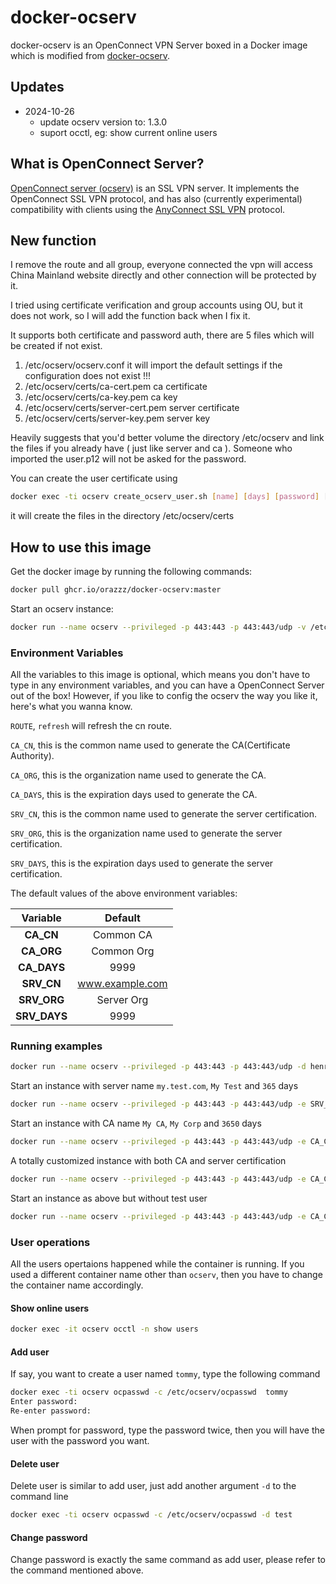 # docker-ocserv

docker-ocserv is an OpenConnect VPN Server boxed in a Docker image which is modified from [docker-ocserv](https://github.com/TommyLau/docker-ocserv).

## Updates
- 2024-10-26
  - update ocserv version to: 1.3.0
  - suport occtl, eg: show current online users

## What is OpenConnect Server?

[OpenConnect server (ocserv)](http://www.infradead.org/ocserv/) is an SSL VPN server. It implements the OpenConnect SSL VPN protocol, and has also (currently experimental) compatibility with clients using the [AnyConnect SSL VPN](http://www.cisco.com/c/en/us/support/security/anyconnect-vpn-client/tsd-products-support-series-home.html) protocol.

## New function

I remove the route and all group, everyone connected the vpn will access China Mainland website directly and other connection will be protected by it.

I tried using certificate verification and group accounts using OU, but it does not work, so I will add the function back when I fix it.

It supports both certificate and password auth, there are 5 files which will be created if not exist.

1. /etc/ocserv/ocserv.conf it will import the default settings if the configuration does not exist !!!
2. /etc/ocserv/certs/ca-cert.pem ca certificate
3. /etc/ocserv/certs/ca-key.pem ca key
4. /etc/ocserv/certs/server-cert.pem server certificate
5. /etc/ocserv/certs/server-key.pem server key

Heavily suggests that you'd better volume the directory /etc/ocserv and link the files if you already have ( just like server and ca ). Someone who imported the user.p12 will not be asked for the password.

You can create the user certificate using

```bash
docker exec -ti ocserv create_ocserv_user.sh [name] [days] [password] [output name]
```
it will create the files in the directory /etc/ocserv/certs

## How to use this image

Get the docker image by running the following commands:

```bash
docker pull ghcr.io/orazzz/docker-ocserv:master
```

Start an ocserv instance:

```bash
docker run --name ocserv --privileged -p 443:443 -p 443:443/udp -v /etc/ocserv:/etc/ocserv -d henry42/docker-ocserv
```

### Environment Variables

All the variables to this image is optional, which means you don't have to type in any environment variables, and you can have a OpenConnect Server out of the box! However, if you like to config the ocserv the way you like it, here's what you wanna know.

`ROUTE`, `refresh` will refresh the cn route.

`CA_CN`, this is the common name used to generate the CA(Certificate Authority).

`CA_ORG`, this is the organization name used to generate the CA.

`CA_DAYS`, this is the expiration days used to generate the CA.

`SRV_CN`, this is the common name used to generate the server certification.

`SRV_ORG`, this is the organization name used to generate the server certification.

`SRV_DAYS`, this is the expiration days used to generate the server certification.

The default values of the above environment variables:

|   Variable   |     Default     |
|:------------:|:---------------:|
|  **CA_CN**   |   Common CA     |
|  **CA_ORG**  |   Common Org    |
| **CA_DAYS**  |       9999      |
|  **SRV_CN**  | www.example.com |
| **SRV_ORG**  |    Server Org   |
| **SRV_DAYS** |       9999      |

### Running examples

```bash
docker run --name ocserv --privileged -p 443:443 -p 443:443/udp -d henry42/docker-ocserv
```

Start an instance with server name `my.test.com`, `My Test` and `365` days

```bash
docker run --name ocserv --privileged -p 443:443 -p 443:443/udp -e SRV_CN=my.test.com -e SRV_ORG="My Test" -e SRV_DAYS=365 -d henry42/docker-ocserv
```

Start an instance with CA name `My CA`, `My Corp` and `3650` days

```bash
docker run --name ocserv --privileged -p 443:443 -p 443:443/udp -e CA_CN="My CA" -e CA_ORG="My Corp" -e CA_DAYS=3650 -d henry42/docker-ocserv
```

A totally customized instance with both CA and server certification

```bash
docker run --name ocserv --privileged -p 443:443 -p 443:443/udp -e CA_CN="My CA" -e CA_ORG="My Corp" -e CA_DAYS=3650 -e SRV_CN=my.test.com -e SRV_ORG="My Test" -e SRV_DAYS=365 -d henry42/docker-ocserv
```

Start an instance as above but without test user

```bash
docker run --name ocserv --privileged -p 443:443 -p 443:443/udp -e CA_CN="My CA" -e CA_ORG="My Corp" -e CA_DAYS=3650 -e SRV_CN=my.test.com -e SRV_ORG="My Test" -e SRV_DAYS=365 -v /some/path/to/ocpasswd:/etc/ocserv/ocpasswd -d henry42/docker-ocserv
```


### User operations

All the users opertaions happened while the container is running. If you used a different container name other than `ocserv`, then you have to change the container name accordingly.

#### Show online users

```bash
docker exec -it ocserv occtl -n show users
```

#### Add user

If say, you want to create a user named `tommy`, type the following command

```bash
docker exec -ti ocserv ocpasswd -c /etc/ocserv/ocpasswd  tommy
Enter password:
Re-enter password:
```

When prompt for password, type the password twice, then you will have the user with the password you want.


#### Delete user

Delete user is similar to add user, just add another argument `-d` to the command line

```bash
docker exec -ti ocserv ocpasswd -c /etc/ocserv/ocpasswd -d test
```

#### Change password

Change password is exactly the same command as add user, please refer to the command mentioned above.
